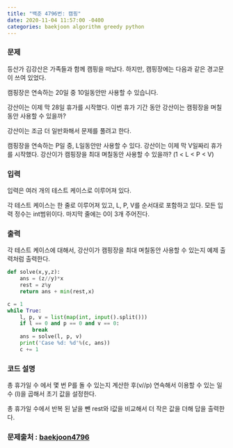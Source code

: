 ```yaml
---
title: "백준 4796번: 캠핑"
date: 2020-11-04 11:57:00 -0400
categories: baekjoon algorithm greedy python
---
```


### 문제
등산가 김강산은 가족들과 함께 캠핑을 떠났다. 하지만, 캠핑장에는 다음과 같은 경고문이 쓰여 있었다.

캠핑장은 연속하는 20일 중 10일동안만 사용할 수 있습니다.

강산이는 이제 막 28일 휴가를 시작했다. 이번 휴가 기간 동안 강산이는 캠핑장을 며칠동안 사용할 수 있을까?

강산이는 조금 더 일반화해서 문제를 풀려고 한다. 

캠핑장을 연속하는 P일 중, L일동안만 사용할 수 있다. 강산이는 이제 막 V일짜리 휴가를 시작했다. 강산이가 캠핑장을 최대 며칠동안 사용할 수 있을까? (1 < L < P < V)

### 입력
입력은 여러 개의 테스트 케이스로 이루어져 있다. 

각 테스트 케이스는 한 줄로 이루어져 있고, L, P, V를 순서대로 포함하고 있다. 모든 입력 정수는 int범위이다. 마지막 줄에는 0이 3개 주어진다.

### 출력
각 테스트 케이스에 대해서, 강산이가 캠핑장을 최대 며칠동안 사용할 수 있는지 예제 출력처럼 출력한다.

```python
def solve(x,y,z):
    ans = (z//y)*x
    rest = z%y
    return ans + min(rest,x)

c = 1
while True:
    l, p, v = list(map(int, input().split()))
    if l == 0 and p == 0 and v == 0:
        break
    ans = solve(l, p, v)
    print('Case %d: %d'%(c, ans))
    c += 1
```

### 코드 설명
총 휴가일 수 에서 몇 번 P를 돌 수 있는지 계산한 후(v//p) 연속해서 이용할 수 있는 일 수 (l)을 곱해서 초기 값을 설정한다.

총 휴가일 수에서 반복 된 날을 뺀 rest와 l값을 비교해서 더 작은 값을 더해 답을 출력한다.


### 문제출처 : [baekjoon4796]

[baekjoon4796]: https://www.acmicpc.net/problem/4796
